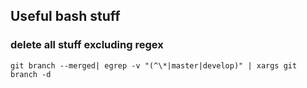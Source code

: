 ## Useful bash stuff

### delete all stuff excluding regex

`git branch --merged| egrep -v "(^\*|master|develop)" | xargs git branch -d`
